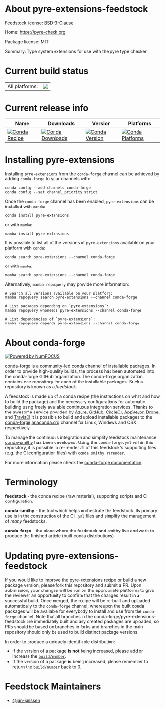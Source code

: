 About pyre-extensions-feedstock
===============================

Feedstock license: [BSD-3-Clause](https://github.com/conda-forge/pyre-extensions-feedstock/blob/main/LICENSE.txt)

Home: https://pyre-check.org

Package license: MIT

Summary: Type system extensions for use with the pyre type checker

Current build status
====================


<table><tr><td>All platforms:</td>
    <td>
      <a href="https://dev.azure.com/conda-forge/feedstock-builds/_build/latest?definitionId=18741&branchName=main">
        <img src="https://dev.azure.com/conda-forge/feedstock-builds/_apis/build/status/pyre-extensions-feedstock?branchName=main">
      </a>
    </td>
  </tr>
</table>

Current release info
====================

| Name | Downloads | Version | Platforms |
| --- | --- | --- | --- |
| [![Conda Recipe](https://img.shields.io/badge/recipe-pyre--extensions-green.svg)](https://anaconda.org/conda-forge/pyre-extensions) | [![Conda Downloads](https://img.shields.io/conda/dn/conda-forge/pyre-extensions.svg)](https://anaconda.org/conda-forge/pyre-extensions) | [![Conda Version](https://img.shields.io/conda/vn/conda-forge/pyre-extensions.svg)](https://anaconda.org/conda-forge/pyre-extensions) | [![Conda Platforms](https://img.shields.io/conda/pn/conda-forge/pyre-extensions.svg)](https://anaconda.org/conda-forge/pyre-extensions) |

Installing pyre-extensions
==========================

Installing `pyre-extensions` from the `conda-forge` channel can be achieved by adding `conda-forge` to your channels with:

```
conda config --add channels conda-forge
conda config --set channel_priority strict
```

Once the `conda-forge` channel has been enabled, `pyre-extensions` can be installed with `conda`:

```
conda install pyre-extensions
```

or with `mamba`:

```
mamba install pyre-extensions
```

It is possible to list all of the versions of `pyre-extensions` available on your platform with `conda`:

```
conda search pyre-extensions --channel conda-forge
```

or with `mamba`:

```
mamba search pyre-extensions --channel conda-forge
```

Alternatively, `mamba repoquery` may provide more information:

```
# Search all versions available on your platform:
mamba repoquery search pyre-extensions --channel conda-forge

# List packages depending on `pyre-extensions`:
mamba repoquery whoneeds pyre-extensions --channel conda-forge

# List dependencies of `pyre-extensions`:
mamba repoquery depends pyre-extensions --channel conda-forge
```


About conda-forge
=================

[![Powered by
NumFOCUS](https://img.shields.io/badge/powered%20by-NumFOCUS-orange.svg?style=flat&colorA=E1523D&colorB=007D8A)](https://numfocus.org)

conda-forge is a community-led conda channel of installable packages.
In order to provide high-quality builds, the process has been automated into the
conda-forge GitHub organization. The conda-forge organization contains one repository
for each of the installable packages. Such a repository is known as a *feedstock*.

A feedstock is made up of a conda recipe (the instructions on what and how to build
the package) and the necessary configurations for automatic building using freely
available continuous integration services. Thanks to the awesome service provided by
[Azure](https://azure.microsoft.com/en-us/services/devops/), [GitHub](https://github.com/),
[CircleCI](https://circleci.com/), [AppVeyor](https://www.appveyor.com/),
[Drone](https://cloud.drone.io/welcome), and [TravisCI](https://travis-ci.com/)
it is possible to build and upload installable packages to the
[conda-forge](https://anaconda.org/conda-forge) [anaconda.org](https://anaconda.org/)
channel for Linux, Windows and OSX respectively.

To manage the continuous integration and simplify feedstock maintenance
[conda-smithy](https://github.com/conda-forge/conda-smithy) has been developed.
Using the ``conda-forge.yml`` within this repository, it is possible to re-render all of
this feedstock's supporting files (e.g. the CI configuration files) with ``conda smithy rerender``.

For more information please check the [conda-forge documentation](https://conda-forge.org/docs/).

Terminology
===========

**feedstock** - the conda recipe (raw material), supporting scripts and CI configuration.

**conda-smithy** - the tool which helps orchestrate the feedstock.
                   Its primary use is in the construction of the CI ``.yml`` files
                   and simplify the management of *many* feedstocks.

**conda-forge** - the place where the feedstock and smithy live and work to
                  produce the finished article (built conda distributions)


Updating pyre-extensions-feedstock
==================================

If you would like to improve the pyre-extensions recipe or build a new
package version, please fork this repository and submit a PR. Upon submission,
your changes will be run on the appropriate platforms to give the reviewer an
opportunity to confirm that the changes result in a successful build. Once
merged, the recipe will be re-built and uploaded automatically to the
`conda-forge` channel, whereupon the built conda packages will be available for
everybody to install and use from the `conda-forge` channel.
Note that all branches in the conda-forge/pyre-extensions-feedstock are
immediately built and any created packages are uploaded, so PRs should be based
on branches in forks and branches in the main repository should only be used to
build distinct package versions.

In order to produce a uniquely identifiable distribution:
 * If the version of a package **is not** being increased, please add or increase
   the [``build/number``](https://docs.conda.io/projects/conda-build/en/latest/resources/define-metadata.html#build-number-and-string).
 * If the version of a package **is** being increased, please remember to return
   the [``build/number``](https://docs.conda.io/projects/conda-build/en/latest/resources/define-metadata.html#build-number-and-string)
   back to 0.

Feedstock Maintainers
=====================

* [@jan-janssen](https://github.com/jan-janssen/)

